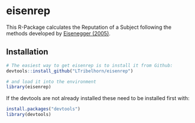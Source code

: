 # eisenrep
This R-Package calculates the Reputation of a Subject following the methods developed by <a href="https://doi.org/10.1007/978-3-658-22409-7">Eisenegger (2005)</a>.


## Installation

``` r
# The easiest way to get eisenrep is to install it from Github:
devtools::install_github("LTribelhorn/eisenrep")

# and load it into the environment
library(eisenrep)
```
If the devtools are not already installed these need to be installed first with:
``` r
install.packages("devtools")
library(devtools)
```
